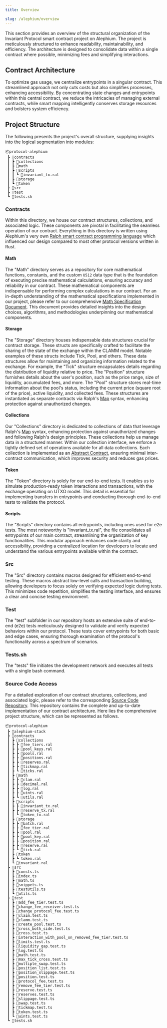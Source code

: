 ```yaml
---
title: Overview

slug: /alephium/overview
---
```


This section provides an overview of the structural organization of the Invariant Protocol smart contract project on Alephium. The project is meticulously structured to enhance readability, maintainability, and efficiency. The architecture is designed to consolidate data within a single contract where possible, minimizing fees and simplifying interactions.

## Contract Architecture

To optimize gas usage, we centralize entrypoints in a singular contract. This streamlined approach not only cuts costs but also simplifies processes, enhancing accessibility. By concentrating state changes and entrypoints within this central contract, we reduce the intricacies of managing external contracts, while smart mapping intelligently conserves storage resources and bolsters system efficiency.

## Project Structure

The following presents the project's overall structure, supplying insights into the logical segmentation into modules:

```
📦protocol-alephium
 ┣ 📂contracts
 ┃ ┣ 📂collections
 ┃ ┣ 📂math
 ┃ ┣ 📂scripts
 ┃ ┃ ┗ 📜invariant_tx.ral
 ┃ ┣ 📂storage
 ┃ ┗ 📂token
 ┣ 📂src
 ┣ 📂test
 ┗ 📜tests.sh
```

### Contracts

Within this directory, we house our contract structures, collections, and associated logic. These components are pivotal in facilitating the seamless operation of our contract. Everything in this directory is written using Alephium's very own [Ralph smart contract programming language](https://docs.alephium.org/ralph/) which influenced our design compared to most other protocol versions written in Rust.

#### Math

The "Math" directory serves as a repository for core mathematical functions, constants, and the custom `U512` data type that is the foundation of executing precise mathematical calculations, ensuring accuracy and reliability in our contract. These mathematical components are indispensable for performing complex calculations in our contract. For an in-depth understanding of the mathematical specifications implemented in our project, please refer to our comprehensive [Math Specification Document](https://invariant.app/math-spec-alph.pdf). This document provides detailed insights into the design choices, algorithms, and methodologies underpinning our mathematical components.

#### Storage

The "Storage" directory houses indispensable data structures crucial for contract storage. These structs are specifically crafted to facilitate the sharing of the state of the exchange within the CLAMM model. Notable examples of these structs include Tick, Pool, and others. These data structures allow for maintaining and organizing information related to the exchange. For example, the "Tick" structure encapsulates details regarding the distribution of liquidity relative to price. The "Position" structure furnishes details about the user's position, such as the price range, size of liquidity, accumulated fees, and more. The "Pool" structure stores real-time information about the pool's status, including the current price (square root of the price), active liquidity, and collected fees. These structures are instantiated as separate contracts via Ralph's [Map](https://docs.alephium.org/ralph/types#map) syntax, enhancing protection against unauthorized changes.

#### Collections

Our "Collections" directory is dedicated to collections of data that leverage Ralph's [Map](https://docs.alephium.org/ralph/types#map) syntax, enhancing protection against unauthorized changes and following Ralph's design principles. These collections help us manage data in a structured manner. Within our collection interface, we enforce a tightly defined set of operations available for all data collections. Each collection is implemented as an [Abstract Contract](https://docs.alephium.org/ralph/contracts#inheritance), ensuring minimal inter-contract communication, which improves security and reduces gas prices.

#### Token

The "Token" directory is solely for our end-to-end tests. It enables us to simulate production-ready token interactions and transactions, with the exchange operating on UTXO model. This detail is essential for implementing transfers in entrypoints and conducting thorough end-to-end tests to validate the protocol.

#### Scripts

The "Scripts" directory contains all entrypoints, including ones used for e2e tests. The most noteworthy is "invariant_tx.ral", the file consolidates all entrypoints of our main contract, streamlining the organization of key functionalities. This modular approach enhances code clarity and accessibility, providing a centralized location for developers to locate and understand the various entrypoints available within the contract.

### Src

The "Src" directory contains macros designed for efficient end-to-end testing. These macros abstract low-level calls and transaction building, allowing developers to focus solely on verifying expected logic during tests. This minimizes code repetition, simplifies the testing interface, and ensures a clear and concise testing environment.

### Test

The "test" subfolder in our repository hosts an extensive suite of end-to-end (e2e) tests meticulously designed to validate and verify expected behaviors within our protocol. These tests cover entrypoints for both basic and edge cases, ensuring thorough examination of the protocol's functionality across a spectrum of scenarios.

### Tests.sh
The "tests" file initiates the development network and executes all tests with a single bash command.

### Source Code Access

For a detailed exploration of our contract structures, collections, and associated logic, please refer to the corresponding [Source Code Repository](https://github.com/invariant-labs/protocol-alephium). This repository contains the complete and up-to-date implementation of our contract architecture. Here lies the comprehensive project structure, which can be represented as follows.


```
📦protocol-alephium
 ┣ 📂alephium-stack
 ┣ 📂contracts
 ┃ ┣ 📂collections
 ┃ ┣ ┣ 📜fee_tiers.ral
 ┃ ┣ ┣ 📜pool_keys.ral
 ┃ ┣ ┣ 📜pools.ral
 ┃ ┣ ┣ 📜positions.ral
 ┃ ┣ ┣ 📜reserves.ral
 ┃ ┣ ┣ 📜tickmap.ral
 ┃ ┣ ┗ 📜ticks.ral
 ┃ ┣ 📂math
 ┃ ┣ ┣ 📜clam.ral
 ┃ ┣ ┣ 📜decimal.ral
 ┃ ┣ ┣ 📜log.ral
 ┃ ┣ ┣ 📜uints.ral
 ┃ ┣ ┗ 📜utils.ral
 ┃ ┣ 📂scripts
 ┃ ┣ ┣ 📜invariant_tx.ral
 ┃ ┣ ┣ 📜reserve_tx.ral
 ┃ ┃ ┗ 📜token_tx.ral
 ┃ ┣ 📂storage
 ┃ ┣ ┣ 📜batch.ral
 ┃ ┣ ┣ 📜fee_tier.ral
 ┃ ┣ ┣ 📜pool.ral
 ┃ ┣ ┣ 📜pool_key.ral
 ┃ ┣ ┣ 📜position.ral
 ┃ ┣ ┣ 📜reserve.ral
 ┃ ┣ ┗ 📜tick.ral
 ┃ ┣ 📂token
 ┃ ┣ ┗ token.ral
 ┃ ┗ 📜invariant.ral
 ┣ 📂src
 ┃ ┣ 📜consts.ts
 ┃ ┣ 📜index.ts
 ┃ ┣ 📜math.ts
 ┃ ┣ 📜snippets.ts
 ┃ ┣ 📜testUtils.ts
 ┃ ┗ 📜utils.ts
 ┣ 📂test
 ┃ ┣ 📜add_fee_tier.test.ts
 ┃ ┣ 📜change_fee_receiver.test.ts
 ┃ ┣ 📜change_protocol_fee.test.ts
 ┃ ┣ 📜claim.test.ts
 ┃ ┣ 📜clamm.test.ts
 ┃ ┣ 📜create_pool.test.ts
 ┃ ┣ 📜cross_both_side.test.ts
 ┃ ┣ 📜cross.test.ts
 ┃ ┣ 📜interaction_with_pool_on_removed_fee_tier.test.ts
 ┃ ┣ 📜limits.test.ts
 ┃ ┣ 📜liquidity_gap.test.ts
 ┃ ┣ 📜log.test.ts
 ┃ ┣ 📜math.test.ts
 ┃ ┣ 📜max_tick_cross.test.ts
 ┃ ┣ 📜multiple_swap.test.ts
 ┃ ┣ 📜position_list.test.ts
 ┃ ┣ 📜position_slippage.test.ts
 ┃ ┣ 📜position.test.ts
 ┃ ┣ 📜protocol_fee.test.ts
 ┃ ┣ 📜remove_fee_tier.test.ts
 ┃ ┣ 📜reserve.test.ts
 ┃ ┣ 📜reserves.test.ts
 ┃ ┣ 📜slippage.test.ts
 ┃ ┣ 📜swap.test.ts
 ┃ ┣ 📜tickmap.test.ts
 ┃ ┣ 📜token.test.ts
 ┃ ┗ 📜uints.test.ts
 ┗ 📜tests.sh
```
